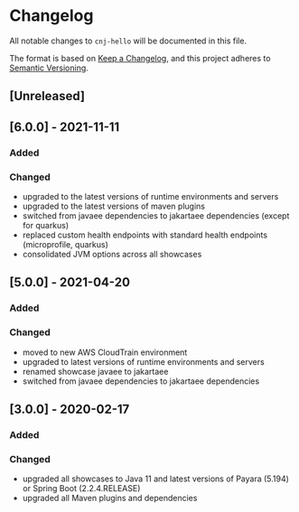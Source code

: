 # Changelog
All notable changes to `cnj-hello` will be documented in this file.

The format is based on [Keep a Changelog](https://keepachangelog.com/en/1.0.0/),
and this project adheres to [Semantic Versioning](https://semver.org/spec/v2.0.0.html).

## [Unreleased]

## [6.0.0] - 2021-11-11
### Added
### Changed
- upgraded to the latest versions of runtime environments and servers
- upgraded to the latest versions of maven plugins
- switched from javaee dependencies to jakartaee dependencies (except for quarkus)
- replaced custom health endpoints with standard health endpoints (microprofile, quarkus)
- consolidated JVM options across all showcases

## [5.0.0] - 2021-04-20
### Added
### Changed
- moved to new AWS CloudTrain environment
- upgraded to latest versions of runtime environments and servers
- renamed showcase javaee to jakartaee
- switched from javaee dependencies to jakartaee dependencies

## [3.0.0] - 2020-02-17
### Added
### Changed
- upgraded all showcases to Java 11 and latest versions of Payara (5.194) or Spring Boot (2.2.4.RELEASE)
- upgraded all Maven plugins and dependencies
